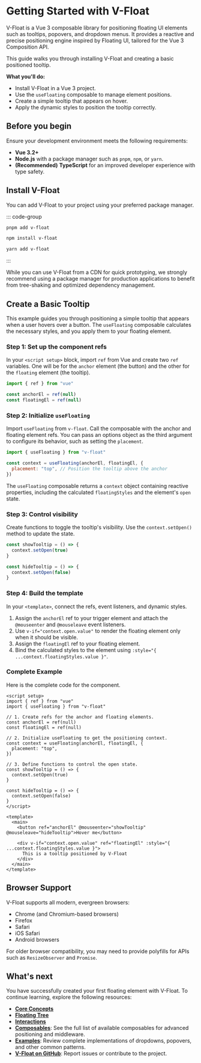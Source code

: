 # Getting Started with V-Float

V-Float is a Vue 3 composable library for positioning floating UI elements such as tooltips, popovers, and dropdown menus. It provides a reactive and precise positioning engine inspired by Floating UI, tailored for the Vue 3 Composition API.

This guide walks you through installing V-Float and creating a basic positioned tooltip.

**What you'll do:**

- Install V-Float in a Vue 3 project.
- Use the `useFloating` composable to manage element positions.
- Create a simple tooltip that appears on hover.
- Apply the dynamic styles to position the tooltip correctly.

## Before you begin

Ensure your development environment meets the following requirements:

- **Vue 3.2+**
- **Node.js** with a package manager such as `pnpm`, `npm`, or `yarn`.
- **(Recommended)** **TypeScript** for an improved developer experience with type safety.

## Install V-Float

You can add V-Float to your project using your preferred package manager.

::: code-group

```bash [pnpm]
pnpm add v-float
```

```bash [npm]
npm install v-float
```

```bash [yarn]
yarn add v-float
```

:::

While you can use V-Float from a CDN for quick prototyping, we strongly recommend using a package manager for production applications to benefit from tree-shaking and optimized dependency management.

## Create a Basic Tooltip

This example guides you through positioning a simple tooltip that appears when a user hovers over a button. The `useFloating` composable calculates the necessary styles, and you apply them to your floating element.

### Step 1: Set up the component refs

In your `<script setup>` block, import `ref` from Vue and create two `ref` variables. One will be for the `anchor` element (the button) and the other for the `floating` element (the tooltip).

```javascript
import { ref } from "vue"

const anchorEl = ref(null)
const floatingEl = ref(null)
```

### Step 2: Initialize `useFloating`

Import `useFloating` from `v-float`. Call the composable with the anchor and floating element refs. You can pass an options object as the third argument to configure its behavior, such as setting the `placement`.

```javascript
import { useFloating } from "v-float"

const context = useFloating(anchorEl, floatingEl, {
  placement: "top", // Position the tooltip above the anchor
})
```

The `useFloating` composable returns a `context` object containing reactive properties, including the calculated `floatingStyles` and the element's `open` state.

### Step 3: Control visibility

Create functions to toggle the tooltip's visibility. Use the `context.setOpen()` method to update the state.

```javascript
const showTooltip = () => {
  context.setOpen(true)
}

const hideTooltip = () => {
  context.setOpen(false)
}
```

### Step 4: Build the template

In your `<template>`, connect the refs, event listeners, and dynamic styles.

1.  Assign the `anchorEl` ref to your trigger element and attach the `@mouseenter` and `@mouseleave` event listeners.
2.  Use `v-if="context.open.value"` to render the floating element only when it should be visible.
3.  Assign the `floatingEl` ref to your floating element.
4.  Bind the calculated styles to the element using `:style="{ ...context.floatingStyles.value }"`.

### Complete Example

Here is the complete code for the component.

```vue
<script setup>
import { ref } from "vue"
import { useFloating } from "v-float"

// 1. Create refs for the anchor and floating elements.
const anchorEl = ref(null)
const floatingEl = ref(null)

// 2. Initialize useFloating to get the positioning context.
const context = useFloating(anchorEl, floatingEl, {
  placement: "top",
})

// 3. Define functions to control the open state.
const showTooltip = () => {
  context.setOpen(true)
}

const hideTooltip = () => {
  context.setOpen(false)
}
</script>

<template>
  <main>
    <button ref="anchorEl" @mouseenter="showTooltip" @mouseleave="hideTooltip">Hover me</button>

    <div v-if="context.open.value" ref="floatingEl" :style="{ ...context.floatingStyles.value }">
      This is a tooltip positioned by V-Float
    </div>
  </main>
</template>
```

## Browser Support

V-Float supports all modern, evergreen browsers:

- Chrome (and Chromium-based browsers)
- Firefox
- Safari
- iOS Safari
- Android browsers

For older browser compatibility, you may need to provide polyfills for APIs such as `ResizeObserver` and `Promise`.

## What's next

You have successfully created your first floating element with V-Float. To continue learning, explore the following resources:

- [**Core Concepts**](./concepts.md)
- [**Floating Tree**](./floating-tree/floating-tree-introduction.md)
- [**Interactions**](./interactions.md)
- [**Composables**](/composables/): See the full list of available composables for advanced positioning and middleware.
- [**Examples**](/examples/): Review complete implementations of dropdowns, popovers, and other common patterns.
- [**V-Float on GitHub**](https://github.com/sherif414/VFloat): Report issues or contribute to the project.
